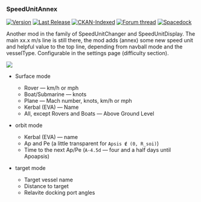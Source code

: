 ### SpeedUnitAnnex
[![Version](https://img.shields.io/github/release/yalov/SpeedUnitAnnex.svg?label=Version&colorB=4CC61E)](https://github.com/yalov/SpeedUnitAnnex/releases)
[![Last Release](https://img.shields.io/github/release-date/yalov/speedunitannex.svg?label=Last%20Release&colorB=99C611)](https://github.com/yalov/SpeedUnitAnnex/releases)
[![CKAN-Indexed](https://img.shields.io/badge/CKAN-Indexed-yellowgreen.svg)](https://github.com/KSP-CKAN/CKAN)
[![Forum thread](https://img.shields.io/badge/Link-Forum%20thread-blue.svg)](https://forum.kerbalspaceprogram.com/index.php?/topic/169611-*)
[![Spacedock](https://img.shields.io/badge/Link-Spacedock-blue.svg)](https://spacedock.info/mod/1662/Speed%20Unit%20Annex)

Another mod in the family of SpeedUnitChanger and SpeedUnitDisplay.
The main xx.x m/s line is still there, the mod adds (annex) some new speed unit and helpful value to the top line, depending from navball mode and the vesselType. Configurable in the settings page (difficulty section).

![](https://i.imgur.com/TTaKyCZ.jpg)

 * Surface mode
   * Rover — km/h or mph
   * Boat/Submarine — knots 
   * Plane — Mach number, knots, km/h or mph
   * Kerbal (EVA) — Name
   * All, except Rovers and Boats — Above Ground Level

 * orbit mode
   * Kerbal (EVA) — name
   * Ap and Pe (a little transparent for `Apsis ∉ (0, R_soi)`)
   * Time to the next Ap/Pe (`А-4.5d` — four and a half days until Apoapsis)

 * target mode
   * Target vessel name
   * Distance to target
   * Relavite docking port angles
